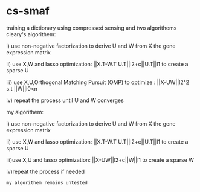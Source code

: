 # cs-smaf
training a dictionary using compressed sensing and two algorithems
cleary's algorithem:



i) use non-negative factorization to derive U and W  from X the gene expression matrix


ii) use X,W and lasso optimization: ||X.T-W.T U.T||l2+c||U.T||l1 to create a sparse U


iii) use X,U,Orthogonal Matching Pursuit (OMP) to optimize : ||X-UW||l2^2 s.t ||W||l0<n

                                                                                        
 iv) repeat the process until U and W converges
 
                                                                                        
  my algorithem:
                                                                                     
  i) use non-negative factorization to derive U and W  from X the gene expression matrix

                                                                                        
   ii) use X,W and lasso optimization: ||X.T-W.T U.T||l2+c||U.T||l1 to create a sparse U                                                                                        

                                                                                        
   iii)use X,U and lasso optimization: ||X-UW||l2+c||W||l1 to create a sparse W

                                                                                        
   iv)repeat the process if needed

                                                                                        
                                                                                        
    my algorithem remains untested 
                                                        
                                                                          
